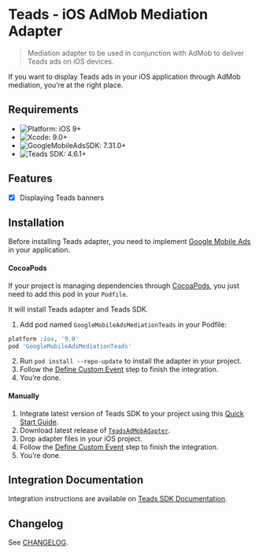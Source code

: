 # Teads - iOS AdMob Mediation Adapter
> Mediation adapter to be used in conjunction with AdMob to deliver Teads ads on iOS devices.

If you want to display Teads ads in your iOS application through AdMob mediation, you’re at the right place.

## Requirements

- ![Platform: iOS 9+](https://img.shields.io/badge/Platform-iOS%209%2B-blue.svg?style=flat)
- ![Xcode: 9.0+](https://img.shields.io/badge/Xcode-9.0+-blue.svg?style=flat)
- ![GoogleMobileAdsSDK: 7.31.0+](https://img.shields.io/badge/GoogleMobileAdsSDK-7.31.0+-blue.svg?style=flat)
- ![Teads SDK: 4.6.1+](https://img.shields.io/badge/Teads%20SDK-4.6.1+-blue.svg?style=flat)

## Features

- [x] Displaying Teads banners

## Installation

Before installing Teads adapter, you need to implement [Google Mobile Ads](https://developers.google.com/admob/ios/quick-start) in your application.

#### CocoaPods

If your project is managing dependencies through [CocoaPods](https://cocoapods.org/), you just need to add this pod in your `Podfile`.

It will install Teads adapter and Teads SDK.

1. Add pod named `GoogleMobileAdsMediationTeads` in your Podfile:

```ruby
platform :ios, '9.0'
pod 'GoogleMobileAdsMediationTeads'
```

2. Run `pod install --repo-update` to install the adapter in your project.
3. Follow the [Define Custom Event](https://support.teads.tv/support/solutions/articles/36000166678-admob-google-ad-manager#defining_a_custom_event) step to finish the integration.
4. You’re done.

#### Manually

1. Integrate latest version of Teads SDK to your project using this [Quick Start Guide](http://mobile.teads.tv/sdk/documentation/v4/ios/get-started).
2. Download latest release of [`TeadsAdMobAdapter`](https://github.com/teads/TeadsSDK-iOS/releases).
3. Drop adapter files in your iOS project.
4. Follow the [Define Custom Event](https://support.teads.tv/support/solutions/articles/36000166678-admob-google-ad-manager#defining_a_custom_event) step to finish the integration.
5. You’re done.

## Integration Documentation

Integration instructions are available on [Teads SDK Documentation](https://support.teads.tv/support/solutions/articles/36000166678-admob-google-ad-manager).

## Changelog

See [CHANGELOG](CHANGELOG.md). 
